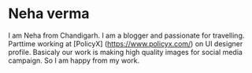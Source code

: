 # Neha verma
I am Neha from Chandigarh. I am a blogger and passionate for travelling. Parttime working at [PolicyX] (https://www.policyx.com/) on UI designer profile. Basicaly our work is making high quality images for social media campaign. So I am happy from my work. 
